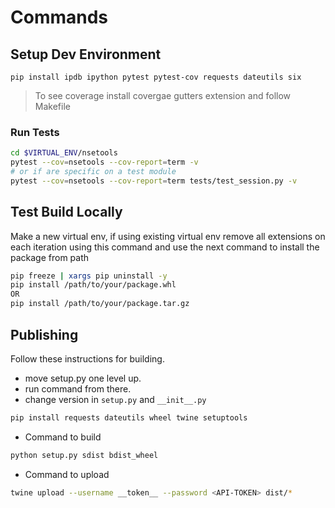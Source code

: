 # Commands 

## Setup Dev Environment 

```
pip install ipdb ipython pytest pytest-cov requests dateutils six 
```

> To see coverage install covergae gutters extension and follow Makefile

### Run Tests 

```bash
cd $VIRTUAL_ENV/nsetools
pytest --cov=nsetools --cov-report=term -v
# or if are specific on a test module
pytest --cov=nsetools --cov-report=term tests/test_session.py -v
```

## Test Build Locally 

Make a new virtual env, if using existing virtual env remove all extensions on each iteration using this command and use the next command to install the package from path

```bash
pip freeze | xargs pip uninstall -y
pip install /path/to/your/package.whl
OR
pip install /path/to/your/package.tar.gz
```

## Publishing
Follow these instructions for building.

* move setup.py one level up.
* run command from there.
* change version in `setup.py` and `__init__.py`

```bash
pip install requests dateutils wheel twine setuptools
```

* Command to build 

```bash
python setup.py sdist bdist_wheel
```
* Command to upload

```bash
twine upload --username __token__ --password <API-TOKEN> dist/*
```
